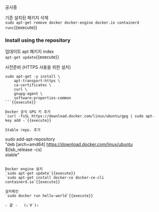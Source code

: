 공사중


기존 설치된 패키지 삭제  
`sudo apt-get remove docker docker-engine docker.io containerd runc`{{execute}}


### Install using the repository

업데이트 apt 패키지 index  
`apt-get update`{{execute}}

사전준비 (HTTPS 사용을 위한 설치)    
```
sudo apt-get -y install \
    apt-transport-https \
    ca-certificates \
    curl \
    gnupg-agent \
    software-properties-common
```{{execute}}

Docker 공식 GPG 키 추가   
`curl -fsSL https://download.docker.com/linux/ubuntu/gpg | sudo apt-key add -`{{execute}}

Stable repo. 추가  
```
sudo add-apt-repository \
   "deb [arch=amd64] https://download.docker.com/linux/ubuntu \
   $(lsb_release -cs) \
   stable"
```{{execute}}

Docker engine 설치   
`sudo apt-get update`{{execute}}
`sudo apt-get install docker-ce docker-ce-cli containerd.io`{{execute}}

설치확인  
`sudo docker run hello-world`{{execute}}

- 끝 -   (ง˙∇˙)ว
